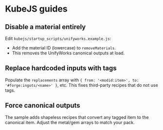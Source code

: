 KubeJS guides
=============

Disable a material entirely
---------------------------
Edit `kubejs/startup_scripts/unifyworks.example.js`:
- Add the material ID (lowercase) to `removeMaterials`.
- This removes the UnifyWorks canonical outputs at load.

Replace hardcoded inputs with tags
----------------------------------
Populate the `replacements` array with `{ from: '<modid:item>', to: '#forge:ingots/<name>' }`, etc.
This fixes third-party recipes that do not use tags.

Force canonical outputs
-----------------------
The sample adds shapeless recipes that convert any tagged item to the canonical item.
Adjust the metal/gem arrays to match your pack.
